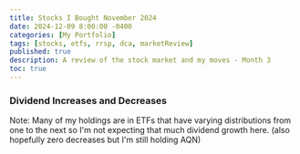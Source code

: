 ```yaml
---
title: Stocks I Bought November 2024
date: 2024-12-09 8:00:00 -0400
categories: [My Portfolio]
tags: [stocks, etfs, rrsp, dca, marketReview]
published: true
description: A review of the stock market and my moves - Month 3
toc: true
---
```


### Dividend Increases and Decreases
Note: Many of my holdings are in ETFs that have varying distributions from one to the next so I'm not expecting that much dividend growth here. (also hopefully zero decreases but I'm still holding AQN)